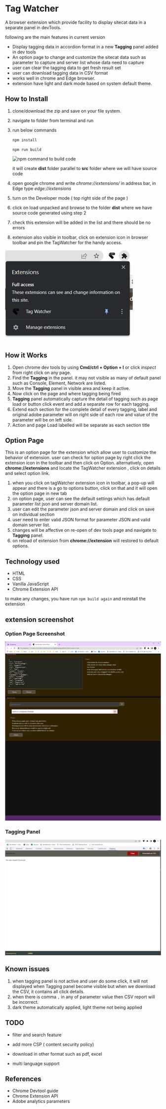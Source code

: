 # Tag Watcher

A browser extension which provide facility to display sitecat data in a separate panel in devTools.

following are the main features in current version

- Display tagging data in accordion format in a new **Tagging** panel added in dev tools
- An option page to change and customize the sitecat data such as parameter to capture and server list whose data need to capture
- user can clear the tagging data to get fresh result set
- user can download tagging data in CSV format
- works well in chrome and Edge browser.
- extension have light and dark mode based on system default theme.

## How to Install

1. clone/download the zip and save on your file system.
2. navigate to folder from terminal and run
3. run below commands

   `npm install`

   `npm run build`

   ![npm command to build code]('./screenshots/npm-command.png')

   it will create **dist** folder parallel to **src** folder where we will have source code

4. open google chrome and write _chrome://extensions/_ in address bar, in Edge type _edge://extensions_
5. turn on the Developer mode ( top right side of the page )
6. click on load unpacked and browse to the folder **dist** where we have source code generated using step 2
7. check this extension will be added in the list and there should be no errors
8. extension also visible in toolbar, click on extension icon in browser toolbar and pin the TagWatcher for the handy access.

![how to pin](./screenshots/how-to-pin.png)

## How it Works

1. Open chrome dev tools by using **Cmd/ctrl + Option + I** or click _inspect_ from right click on any page.
2. Find the **Tagging** in the panel. it may not visible as many of default panel such as Console, Element, Network are listed.
3. Move the **Tagging** panel in visible area and keep it active.
4. Now click on the page and where tagging being fired
5. **Tagging** panel automatically capture the detail of tagging such as page load or button click event and add a separate row for each tagging.
6. Extend each section for the complete detail of every tagging, label and original adobe parameter will on right side of each row and value of the parameter will be on left side.
7. Action and page Load labelled will be separate as each section title

## Option Page

This is an option page for the extension which allow user to customize the behavior of extension. user can check for option page by right click the extension icon in the toolbar and then click on Option. alternatively, open **chrome://extensions** and locate the TagWatcher extension , click on details and select option link.

1. when you click on tagWatcher extension icon in toolbar, a pop-up will appear and there is a go to options button, click on that and it will open the option page in new tab
2. on option page, user can see the default settings which has default parameter list json and server domain list.
3. user can edit the parameter json and server domain and click on save on individual section
4. user need to enter valid JSON format for parameter JSON and valid domain server list.
5. changes will be affective on re-open of dev tools page and navigate to **Tagging** panel.
6. on reload of extension from **chrome://extension** will restored to default options.

## Technology used

- HTML
- CSS
- Vanilla JavaScript
- Chrome Extension API

to make any changes, you have run `npm build again` and reinstall the extension

## extension screenshot

### Option Page Screenshot

![Option Page](./screenshots/option-page.png)

### Tagging Panel

![Tagging Panel in Dev Tools](./screenshots/tagging-panel.png)

## Known issues

1. when tagging panel is not active and user do some click, it will not displayed when Tagging panel become visible but when we download the CSV, it contains all click details.
2. when there is comma `,` in any of parameter value then CSV report will be incorrect.
3. dark theme automatically applied, light theme not being applied

## TODO

- filter and search feature

- add more CSP ( content security policy)
- download in other format such as pdf, excel
- multi language support

## References

- Chrome Devtool guide
- Chrome Extension API
- Adobe analytics parameters
